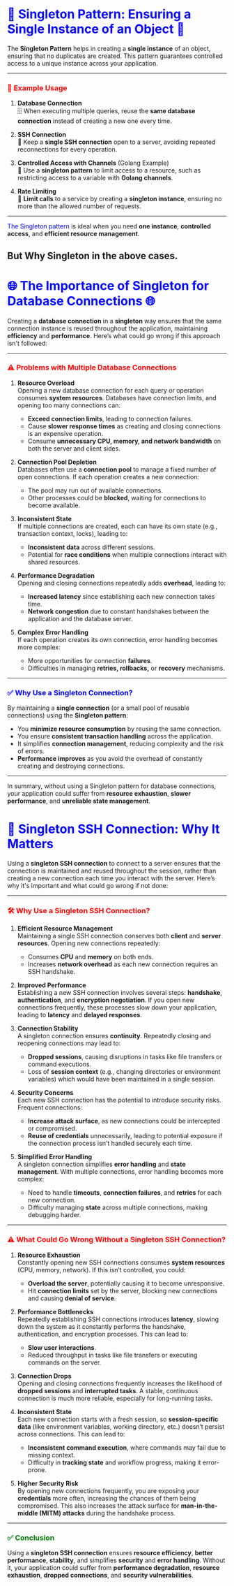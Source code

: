 # <span style="color:blue">🌟 Singleton Pattern: Ensuring a Single Instance of an Object 🌟</span>

The **Singleton Pattern** helps in creating a **single instance** of an object, ensuring that no duplicates are created. This pattern guarantees controlled access to a unique instance across your application.

---

### <span style="color:red">🎯 Example Usage</span>

1. **Database Connection**  
   🗄️ When executing multiple queries, reuse the **same database connection** instead of creating a new one every time.


2. **SSH Connection**  
   🔑 Keep a **single SSH connection** open to a server, avoiding repeated reconnections for every operation.


3. **Controlled Access with Channels** (Golang Example)  
   🚪 Use a **singleton pattern** to limit access to a resource, such as restricting access to a variable with **Golang channels**.


4. **Rate Limiting**  
   🚦 **Limit calls** to a service by creating a **singleton instance**, ensuring no more than the allowed number of requests.


---

<span style="color:blue">The Singleton pattern</span> is ideal when you need **one instance**, **controlled access**, and **efficient resource management**.

## But Why Singleton in the above cases.

# <span style="color:blue">🌐 The Importance of Singleton for Database Connections 🌐</span>

Creating a **database connection** in a **singleton** way ensures that the same connection instance is reused throughout the application, maintaining **efficiency** and **performance**. Here’s what could go wrong if this approach isn't followed:

---

### <span style="color:red">⚠️ Problems with Multiple Database Connections</span>

1. **Resource Overload**  
   Opening a new database connection for each query or operation consumes **system resources**. Databases have connection limits, and opening too many connections can:
   - **Exceed connection limits**, leading to connection failures.
   - Cause **slower response times** as creating and closing connections is an expensive operation.
   - Consume **unnecessary CPU, memory, and network bandwidth** on both the server and client sides.

2. **Connection Pool Depletion**  
   Databases often use a **connection pool** to manage a fixed number of open connections. If each operation creates a new connection:
   - The pool may run out of available connections.
   - Other processes could be **blocked**, waiting for connections to become available.

3. **Inconsistent State**  
   If multiple connections are created, each can have its own state (e.g., transaction context, locks), leading to:
   - **Inconsistent data** across different sessions.
   - Potential for **race conditions** when multiple connections interact with shared resources.

4. **Performance Degradation**  
   Opening and closing connections repeatedly adds **overhead**, leading to:
   - **Increased latency** since establishing each new connection takes time.
   - **Network congestion** due to constant handshakes between the application and the database server.

5. **Complex Error Handling**  
   If each operation creates its own connection, error handling becomes more complex:
   - More opportunities for connection **failures**.
   - Difficulties in managing **retries, rollbacks,** or **recovery** mechanisms.

---

### <span style="color:blue">✅ Why Use a Singleton Connection?</span>

By maintaining a **single connection** (or a small pool of reusable connections) using the **Singleton pattern**:
- You **minimize resource consumption** by reusing the same connection.
- You ensure **consistent transaction handling** across the application.
- It simplifies **connection management**, reducing complexity and the risk of errors.
- **Performance improves** as you avoid the overhead of constantly creating and destroying connections.

---

In summary, without using a Singleton pattern for database connections, your application could suffer from **resource exhaustion**, **slower performance**, and **unreliable state management**.

# <span style="color:blue">🔐 Singleton SSH Connection: Why It Matters</span>

Using a **singleton SSH connection** to connect to a server ensures that the connection is maintained and reused throughout the session, rather than creating a new connection each time you interact with the server. Here’s why it's important and what could go wrong if not done:

---

### <span style="color:red">🛠️ Why Use a Singleton SSH Connection?</span>

1. **Efficient Resource Management**  
   Maintaining a single SSH connection conserves both **client** and **server resources**. Opening new connections repeatedly:
   - Consumes **CPU** and **memory** on both ends.
   - Increases **network overhead** as each new connection requires an SSH handshake.

2. **Improved Performance**  
   Establishing a new SSH connection involves several steps: **handshake**, **authentication**, and **encryption negotiation**. If you open new connections frequently, these processes slow down your application, leading to **latency** and **delayed responses**.

3. **Connection Stability**  
   A singleton connection ensures **continuity**. Repeatedly closing and reopening connections may lead to:
   - **Dropped sessions**, causing disruptions in tasks like file transfers or command executions.
   - Loss of **session context** (e.g., changing directories or environment variables) which would have been maintained in a single session.

4. **Security Concerns**  
   Each new SSH connection has the potential to introduce security risks. Frequent connections:
   - **Increase attack surface**, as new connections could be intercepted or compromised.
   - **Reuse of credentials** unnecessarily, leading to potential exposure if the connection process isn't handled securely each time.

5. **Simplified Error Handling**  
   A singleton connection simplifies **error handling** and **state management**. With multiple connections, error handling becomes more complex:
   - Need to handle **timeouts**, **connection failures**, and **retries** for each new connection.
   - Difficulty managing **state** across multiple connections, making debugging harder.

---

### <span style="color:red">⚠️ What Could Go Wrong Without a Singleton SSH Connection?</span>

1. **Resource Exhaustion**  
   Constantly opening new SSH connections consumes **system resources** (CPU, memory, network). If this isn’t controlled, you could:
   - **Overload the server**, potentially causing it to become unresponsive.
   - Hit **connection limits** set by the server, blocking new connections and causing **denial of service**.

2. **Performance Bottlenecks**  
   Repeatedly establishing SSH connections introduces **latency**, slowing down the system as it constantly performs the handshake, authentication, and encryption processes. This can lead to:
   - **Slow user interactions**.
   - Reduced throughput in tasks like file transfers or executing commands on the server.

3. **Connection Drops**  
   Opening and closing connections frequently increases the likelihood of **dropped sessions** and **interrupted tasks**. A stable, continuous connection is much more reliable, especially for long-running tasks.

4. **Inconsistent State**  
   Each new connection starts with a fresh session, so **session-specific data** (like environment variables, working directory, etc.) doesn’t persist across connections. This can lead to:
   - **Inconsistent command execution**, where commands may fail due to missing context.
   - Difficulty in **tracking state** and workflow progress, making it error-prone.

5. **Higher Security Risk**  
   By opening new connections frequently, you are exposing your **credentials** more often, increasing the chances of them being compromised. This also increases the attack surface for **man-in-the-middle (MITM) attacks** during the handshake process.

---

### <span style="color:green">✅ Conclusion</span>

Using a **singleton SSH connection** ensures **resource efficiency**, **better performance**, **stability**, and simplifies **security** and **error handling**. Without it, your application could suffer from **performance degradation**, **resource exhaustion**, **dropped connections**, and **security vulnerabilities**.
